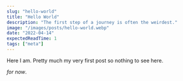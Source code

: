 ```yaml
---
slug: "hello-world"
title: "Hello World"
description: "The first step of a journey is often the weirdest."
image: "/images/posts/hello-world.webp"
date: "2022-04-14"
expectedReadTime: 1
tags: ["meta"]
---
```


Here I am. Pretty much my very first post so nothing to see here.

_for now_.
